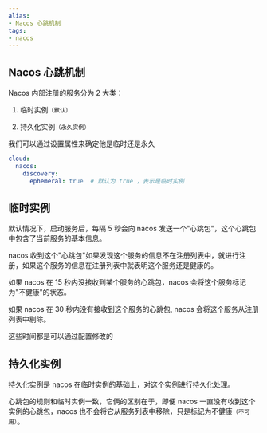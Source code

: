 ```yaml
---
alias: 
- Nacos 心跳机制
tags: 
- nacos
---
```


## Nacos 心跳机制

Nacos 内部注册的服务分为 2 大类：

1. 临时实例<small>（默认）</small>

2. 持久化实例<small>（永久实例）</small>

我们可以通过设置属性来确定他是临时还是永久

```yaml
cloud:
  nacos:
    discovery:
      ephemeral: true  # 默认为 true ，表示是临时实例
```


## 临时实例


默认情况下，启动服务后，每隔 5 秒会向 nacos 发送一个"心跳包"，这个心跳包中包含了当前服务的基本信息。

nacos 收到这个"心跳包"如果发现这个服务的信息不在注册列表中，就进行注册，如果这个服务的信息在注册列表中就表明这个服务还是健康的。

如果 nacos 在 15 秒内没接收到某个服务的心跳包，nacos 会将这个服务标记为"不健康"的状态。

如果 nacos 在 30 秒内没有接收到这个服务的心跳包, nacos 会将这个服务从注册列表中剔除。

这些时间都是可以通过配置修改的

## 持久化实例

持久化实例是 nacos 在临时实例的基础上，对这个实例进行持久化处理。

心跳包的规则和临时实例一致，它俩的区别在于，即便 nacos 一直没有收到这个实例的心跳包，nacos 也不会将它从服务列表中移除，只是标记为不健康<small>（不可用）</small>。
